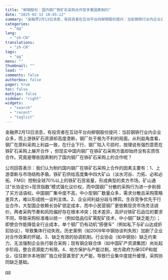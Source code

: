 ```yaml
---
title: "柳钢股份：国内钢厂铁矿石采购合作受多重因素制约"
date: "2025-02-13 18:45:12"
summary: "金融界2月13日消息，有投资者在互动平台向柳钢股份提问：当前钢铁行业内企业众多，而上游铁矿石资源却高..."
categories:
  - "qq"
lang:
  - "zh-CN"
translations:
  - "zh-CN"
tags:
  - "qq"
menu: ""
thumbnail: ""
lead: ""
comments: false
authorbox: false
pager: true
toc: false
mathjax: false
sidebar: "right"
widgets:
  - "search"
  - "recent"
  - "taglist"
---
```


金融界2月13日消息，有投资者在互动平台向柳钢股份提问：当前钢铁行业内企业众多，而上游铁矿石资源却高度垄断，钢厂处于极为不利的局面。从利益角度看，钢厂在原料采购上利益一致，在行业下行、钢厂陷入亏损时，按理说有强烈意愿在铁矿石采购上展开合作 ，但现实中国内钢厂在铁矿石采购方面却始终没有实质性合作。究竟是哪些因素制约了国内钢厂在铁矿石采购上的合作呢？

公司回答表示：我们认为制约国内钢厂在铁矿石采购上合作的因素主要有：1、上游垄断与市场结构矛盾。铁矿石供给高度集中四大矿山（淡水河谷、力拓、必和必拓、FMG）控制全球70%以上的铁矿石贸易量，形成典型的卖方市场。矿山通过“长协定价+现货指数”模式强化议价权，而中国钢厂分散的采购行为进一步削弱了买方话语权。中国钢厂集中度不高，中小型钢厂数量众多，需求分散且采购策略差异大，难以形成统一谈判主体。2、企业间利益分歧与博弈。生存竞争优先于行业合作，大型国企依赖长协矿锁定成本，而中小民营钢厂更依赖现货市场灵活调价，两者采购节奏和风险偏好存在根本冲突；技术差异，高炉对铁矿石品位的要求不同，导致采购标准难以统一（例如低品位矿需配矿技术，中小钢厂缺乏能力）； 即使合作能降低全行业成本，单个钢厂仍有动机“搭便车”（例如私下与矿山达成折扣协议），导致集体行动失败。历史案例（如2009年中钢协谈判失败）加剧了企业对合作效果的怀疑。3、缺乏有效的协调机制。行业协会（如中钢协）缺乏约束力，无法强制企业执行联合采购；现有钢企联合体（如中国矿产资源集团）尚处起步阶段，整合资源能力有限。4、地方保护与产能过剩。地方政府为保GDP和就业，往往默许本地钢厂独立经营甚至扩大产能，导致行业集中度提升缓慢，采购协同缺乏基础。

[qq](https://new.qq.com/rain/a/20250213A07I6B00)
